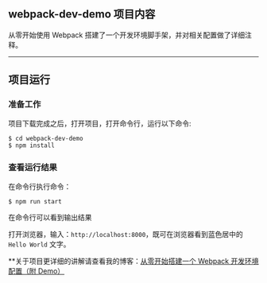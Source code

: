 ## webpack-dev-demo 项目内容
从零开始使用 Webpack 搭建了一个开发环境脚手架，并对相关配置做了详细注释。

----- 

## 项目运行

### 准备工作

项目下载完成之后，打开项目，打开命令行，运行以下命令:
``` bash
$ cd webpack-dev-demo
$ npm install
```

### 查看运行结果
在命令行执行命令：
```
$ npm run start
```

在命令行可以看到输出结果

打开浏览器，输入：`http://localhost:8000`，既可在浏览器看到蓝色居中的 `Hello World` 文字。


**关于项目更详细的讲解请查看我的博客：[从零开始搭建一个 Webpack 开发环境配置（附 Demo）](https://juejin.im/post/5c51520cf265da61180215e5)
